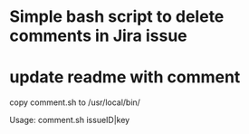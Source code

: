 # Simple bash script to delete comments in Jira issue 
# update readme with comment
copy comment.sh to /usr/local/bin/ 

Usage: comment.sh issueID|key
